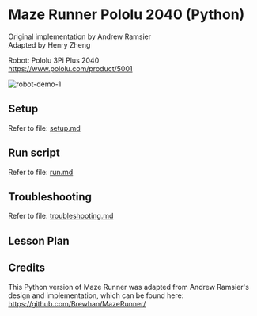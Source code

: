 # Maze Runner Pololu 2040 (Python)
Original implementation by Andrew Ramsier <br />
Adapted by Henry Zheng <br />

Robot: Pololu 3Pi Plus 2040 <br/>
https://www.pololu.com/product/5001

![robot-demo-1](https://github.com/user-attachments/assets/41a8717f-f941-4356-b65a-284d3fe1b028)


## Setup

Refer to file: [setup.md](docs/setup.md)


## Run script

Refer to file: [run.md](docs/run.md)


## Troubleshooting
Refer to file: [troubleshooting.md](docs/troubleshooting.md)

## Lesson Plan




## Credits
This Python version of Maze Runner was adapted from Andrew Ramsier's design and implementation, which can be found here: https://github.com/Brewhan/MazeRunner/
